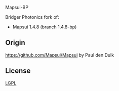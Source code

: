 Mapsui-BP

Bridger Photonics fork of:
- Mapsui 1.4.8 (branch 1.4.8-bp)

## Origin

https://github.com/Mapsui/Mapsui by Paul den Dulk

## License

[LGPL](https://raw.githubusercontent.com/mapsui/Mapsui/master/LICENSE.md)
